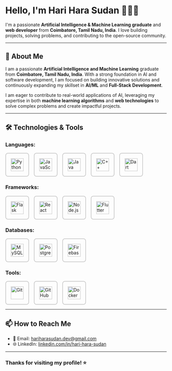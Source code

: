 # Hello, I'm Hari Hara Sudan 👨🏻‍💻

I'm a passionate **Artificial Intelligence & Machine Learning graduate** and **web developer** from **Coimbatore, Tamil Nadu, India**. I love building projects, solving problems, and contributing to the open-source community.

---

## 🌱 About Me

I am a passionate **Artificial Intelligence and Machine Learning** graduate from **Coimbatore, Tamil Nadu, India**. With a strong foundation in AI and software development, I am focused on building innovative solutions and continuously expanding my skillset in **AI/ML** and **Full-Stack Development**.

I am eager to contribute to real-world applications of AI, leveraging my expertise in both **machine learning algorithms** and **web technologies** to solve complex problems and create impactful projects.

---

## 🛠️ Technologies & Tools

### Languages:
<div style="display: flex; gap: 15px;">
  <div style="border: 2px solid #ccc; padding: 15px; border-radius: 8px; display: flex; align-items: center;">
    <img src="https://cdn.jsdelivr.net/gh/devicons/devicon/icons/python/python-original.svg" height="40" alt="Python" />
  </div>
  <div style="border: 2px solid #ccc; padding: 15px; border-radius: 8px; display: flex; align-items: center;">
    <img src="https://cdn.jsdelivr.net/gh/devicons/devicon/icons/javascript/javascript-original.svg" height="40" alt="JavaScript" />
  </div>
  <div style="border: 2px solid #ccc; padding: 15px; border-radius: 8px; display: flex; align-items: center;">
    <img src="https://cdn.jsdelivr.net/gh/devicons/devicon/icons/java/java-original.svg" height="40" alt="Java" />
  </div>
  <div style="border: 2px solid #ccc; padding: 15px; border-radius: 8px; display: flex; align-items: center;">
    <img src="https://cdn.jsdelivr.net/gh/devicons/devicon/icons/cplusplus/cplusplus-original.svg" height="40" alt="C++" />
  </div>
  <div style="border: 2px solid #ccc; padding: 15px; border-radius: 8px; display: flex; align-items: center;">
    <img src="https://cdn.jsdelivr.net/gh/devicons/devicon/icons/dart/dart-original.svg" height="40" alt="Dart" />
  </div>
</div>

### Frameworks:
<div style="display: flex; gap: 15px;">
  <div style="border: 2px solid #ccc; padding: 15px; border-radius: 8px; display: flex; align-items: center;">
    <img src="https://cdn.jsdelivr.net/gh/devicons/devicon/icons/flask/flask-original.svg" height="40" alt="Flask" />
  </div>
  <div style="border: 2px solid #ccc; padding: 15px; border-radius: 8px; display: flex; align-items: center;">
    <img src="https://cdn.jsdelivr.net/gh/devicons/devicon/icons/react/react-original.svg" height="40" alt="React" />
  </div>
  <div style="border: 2px solid #ccc; padding: 15px; border-radius: 8px; display: flex; align-items: center;">
    <img src="https://cdn.jsdelivr.net/gh/devicons/devicon/icons/nodejs/nodejs-original.svg" height="40" alt="Node.js" />
  </div>
  <div style="border: 2px solid #ccc; padding: 15px; border-radius: 8px; display: flex; align-items: center;">
    <img src="https://cdn.jsdelivr.net/gh/devicons/devicon/icons/flutter/flutter-original.svg" height="40" alt="Flutter" />
  </div>
</div>

### Databases:
<div style="display: flex; gap: 15px;">
  <div style="border: 2px solid #ccc; padding: 15px; border-radius: 8px; display: flex; align-items: center;">
    <img src="https://cdn.jsdelivr.net/gh/devicons/devicon/icons/mysql/mysql-original.svg" height="40" alt="MySQL" />
  </div>
  <div style="border: 2px solid #ccc; padding: 15px; border-radius: 8px; display: flex; align-items: center;">
    <img src="https://cdn.jsdelivr.net/gh/devicons/devicon/icons/postgresql/postgresql-original.svg" height="40" alt="PostgreSQL" />
  </div>
  <div style="border: 2px solid #ccc; padding: 15px; border-radius: 8px; display: flex; align-items: center;">
    <img src="https://cdn.jsdelivr.net/gh/devicons/devicon/icons/firebase/firebase-plain.svg" height="40" alt="Firebase" />
  </div>
</div>

### Tools:
<div style="display: flex; gap: 15px;">
  <div style="border: 2px solid #ccc; padding: 15px; border-radius: 8px; display: flex; align-items: center;">
    <img src="https://cdn.jsdelivr.net/gh/devicons/devicon/icons/git/git-original.svg" height="40" alt="Git" />
  </div>
  <div style="border: 2px solid #ccc; padding: 15px; border-radius: 8px; display: flex; align-items: center;">
    <img src="https://cdn.jsdelivr.net/gh/devicons/devicon/icons/github/github-original.svg" height="40" alt="GitHub" />
  </div>
  <div style="border: 2px solid #ccc; padding: 15px; border-radius: 8px; display: flex; align-items: center;">
    <img src="https://cdn.jsdelivr.net/gh/devicons/devicon/icons/docker/docker-original.svg" height="40" alt="Docker" />
  </div>
</div>

---

## 📫 How to Reach Me

- 📧 Email: [hariharasudan.dev@gmail.com](mailto:hariharasudan.dev@gmail.com)
- 🌐 LinkedIn: [linkedin.com/in/hari-hara-sudan](https://www.linkedin.com/in/hari-hara-sudan/)

---

### Thanks for visiting my profile! ⭐
